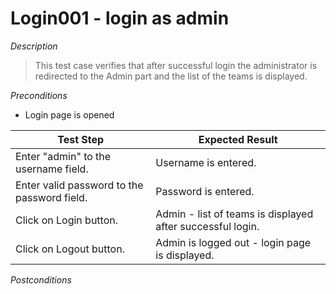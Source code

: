 # Login001 - login as admin

*Description*
>This test case verifies that after successful login the administrator is redirected to the Admin part and the list of the teams is displayed.


*Preconditions*
* Login page is opened

|Test Step|Expected Result|
|---------|---------------|
|Enter "admin" to the username field.|Username is entered.|
|Enter valid password to the password field.|Password is entered.|
|Click on Login button.|Admin - list of teams is displayed after successful login.|
|Click on Logout button.|Admin is logged out - login page is displayed.|

*Postconditions*
